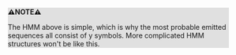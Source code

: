 <div style="margin:2em; background-color: #e0e0e0;">

<strong>⚠️NOTE️️️⚠️</strong>

The HMM above is simple, which is why the most probable emitted sequences all consist of y symbols. More complicated HMM structures won't be like this.
</div>


